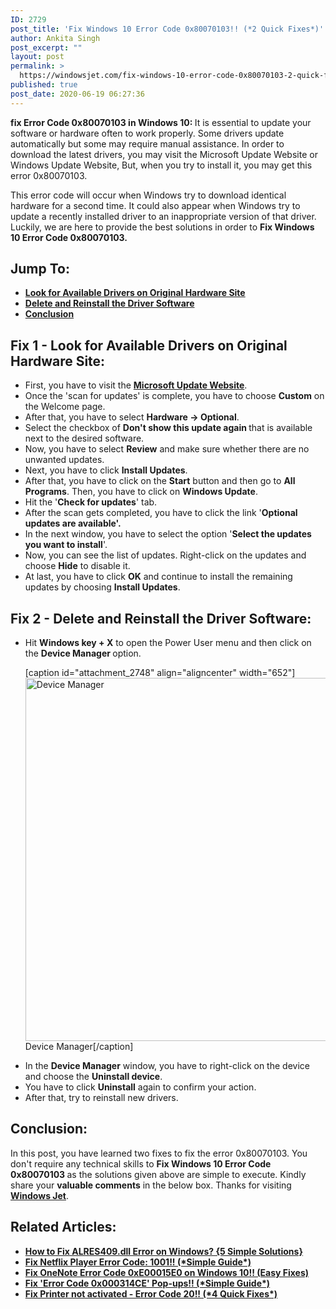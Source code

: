 ```yaml
---
ID: 2729
post_title: 'Fix Windows 10 Error Code 0x80070103!! (*2 Quick Fixes*)'
author: Ankita Singh
post_excerpt: ""
layout: post
permalink: >
  https://windowsjet.com/fix-windows-10-error-code-0x80070103-2-quick-fixes-2729/
published: true
post_date: 2020-06-19 06:27:36
---
```

<strong><span class="dropcap dropcap1">f</span></strong><strong>ix Error Code 0x80070103 in Windows 10: </strong>It is essential to update your software or hardware often to work properly. Some drivers update automatically but some may require manual assistance. In order to download the latest drivers, you may visit the Microsoft Update Website or Windows Update Website, But, when you try to install it, you may get this error 0x80070103.

This error code will occur when Windows try to download identical hardware for a second time. It could also appear when Windows try to update a recently installed driver to an inappropriate version of that driver. Luckily, we are here to provide the best solutions in order to <strong>Fix Windows 10 Error Code 0x80070103. </strong>
<h2>Jump To:</h2>
<ul>
 	<li><strong><a href="#1">Look for Available Drivers on Original Hardware Site</a></strong></li>
 	<li><strong><a href="#2">Delete and Reinstall the Driver Software</a></strong></li>
 	<li><strong><a href="#3">Conclusion</a></strong></li>
</ul>
<h2 id="1">Fix 1 - Look for Available Drivers on Original Hardware Site:</h2>
<ul>
 	<li>First, you have to visit the <a href="http://update.microsoft.com/" target="_blank" rel="noopener noreferrer"><strong>Microsoft Update Website</strong></a>.</li>
 	<li>Once the 'scan for updates' is complete, you have to choose <strong>Custom</strong> on the Welcome page.</li>
 	<li>After that, you have to select <strong>Hardware -&gt; Optional</strong>.</li>
 	<li>Select the checkbox of <strong>Don't show this update again </strong>that is available next to the desired software.</li>
 	<li>Now, you have to select <strong>Review</strong> and make sure whether there are no unwanted updates.</li>
 	<li>Next, you have to click <strong>Install Updates</strong>.</li>
 	<li>After that, you have to click on the <strong>Start</strong> button and then go to <strong>All Programs</strong>. Then, you have to click on <strong>Windows Update</strong>.</li>
 	<li>Hit the '<strong>Check for updates</strong>' tab.</li>
 	<li>After the scan gets completed, you have to click the link '<strong>Optional updates are available'. </strong></li>
 	<li>In the next window, you have to select the option '<strong>Select the updates you want to install</strong>'.</li>
 	<li>Now, you can see the list of updates. Right-click on the updates and choose <strong>Hide</strong> to disable it.</li>
 	<li>At last, you have to click <strong>OK</strong> and continue to install the remaining updates by choosing <strong>Install Updates</strong>.</li>
</ul>
<h2 id="2">Fix 2 - Delete and Reinstall the Driver Software:</h2>
<ul>
 	<li>Hit <strong>Windows key + X</strong> to open the Power User menu and then click on the <strong>Device Manager </strong>option.

[caption id="attachment_2748" align="aligncenter" width="652"]<img class="size-full wp-image-2748" src="https://windowsjet.com/wp-content/uploads/2020/06/er1.png" alt="Device Manager" width="652" height="581" /> Device Manager[/caption]</li>
 	<li>In the <strong>Device Manager</strong> window, you have to right-click on the device and choose the <strong>Uninstall device</strong>.</li>
 	<li>You have to click <strong>Uninstall</strong> again to confirm your action.</li>
 	<li>After that, try to reinstall new drivers.</li>
</ul>
<h2 id="3">Conclusion:</h2>
In this post, you have learned two fixes to fix the error 0x80070103. You don't require any technical skills to <strong>Fix Windows 10 Error Code 0x80070103</strong><strong> </strong>as the solutions given above are simple to execute. Kindly share your <strong>valuable comments</strong> in the below box. Thanks for visiting <a href="https://windowsjet.com/"><strong>Windows Jet</strong></a>.
<h2>Related Articles:</h2>
<ul>
 	<li><a class="LinkSuggestion__Link-sc-1mdih4x-2 jZPuuT" href="https://windowsjet.com/how-to-fix-alres409-dll-error-on-windows-5-simple-solutions-2613/" target="_blank" rel="noopener noreferrer"><strong>How to Fix ALRES409.dll Error on Windows? {5 Simple Solutions}</strong></a></li>
 	<li><strong><a class="LinkSuggestion__Link-sc-1mdih4x-2 jZPuuT" href="https://windowsjet.com/fix-netflix-player-error-code-1001-simple-guide-2680/" target="_blank" rel="noopener noreferrer">Fix Netflix Player Error Code: 1001!! (*Simple Guide*)</a></strong></li>
 	<li><strong><a class="LinkSuggestion__Link-sc-1mdih4x-2 jZPuuT" href="https://windowsjet.com/fix-onenote-error-code-0xe00015e0-on-windows-10-easy-fixes-2622/" target="_blank" rel="noopener noreferrer">Fix OneNote Error Code 0xE00015E0 on Windows 10!! (Easy Fixes)</a></strong></li>
 	<li><strong><a class="LinkSuggestion__Link-sc-1mdih4x-2 jZPuuT" href="https://windowsjet.com/fix-error-code-0x000314ce-pop-ups-simple-guide-2528/" target="_blank" rel="noopener noreferrer">Fix 'Error Code 0x000314CE' Pop-ups!! (*Simple Guide*)</a></strong></li>
 	<li><strong><a class="LinkSuggestion__Link-sc-1mdih4x-2 jZPuuT" href="https://windowsjet.com/fix-printer-not-activated-error-code-20-4-quick-fixes-2653/" target="_blank" rel="noopener noreferrer">Fix Printer not activated - Error Code 20!! (*4 Quick Fixes*)</a></strong></li>
</ul>